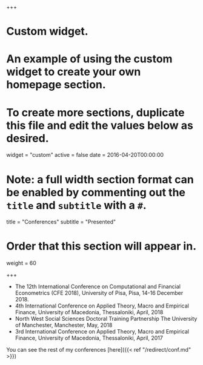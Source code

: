 +++
# Custom widget.
# An example of using the custom widget to create your own homepage section.
# To create more sections, duplicate this file and edit the values below as desired.
widget = "custom"
active = false
date = 2016-04-20T00:00:00

# Note: a full width section format can be enabled by commenting out the `title` and `subtitle` with a `#`.
title = "Conferences"
subtitle = "Presented"

# Order that this section will appear in.
weight = 60

+++

* The 12th International Conference on Computational and Financial Econometrics (CFE 2018), University of Pisa, Pisa, 14-16 December 2018.
* 4th International Conference on Applied Theory, Macro and Empirical Finance, University of Macedonia, Thessaloniki, April, 2018
* North West Social Sciences Doctoral Training Partnership The University of Manchester, Manchester, May, 2018
* 3rd International Conference on Applied Theory, Macro and Empirical Finance, University of Macedonia, Thessaloniki, April, 2017

You can see the rest of my conferences [here]({{< ref "/redirect/conf.md" >}})
